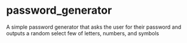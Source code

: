 # password_generator

A simple password generator that asks the user for their password and 
outputs a random select few of letters, numbers, and symbols
